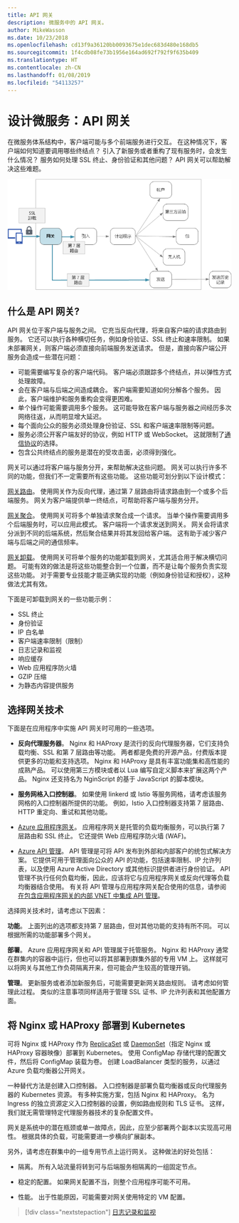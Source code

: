```yaml
---
title: API 网关
description: 微服务中的 API 网关。
author: MikeWasson
ms.date: 10/23/2018
ms.openlocfilehash: cd13f9a36120bb0093675e1dec683d480e168db5
ms.sourcegitcommit: 1f4cdb08fe73b1956e164ad692f792f9f635b409
ms.translationtype: HT
ms.contentlocale: zh-CN
ms.lasthandoff: 01/08/2019
ms.locfileid: "54113257"
---
```

# <a name="designing-microservices-api-gateways"></a>设计微服务：API 网关

在微服务体系结构中，客户端可能与多个前端服务进行交互。 在这种情况下，客户端如何知道要调用哪些终结点？ 引入了新服务或者重构了现有服务时，会发生什么情况？ 服务如何处理 SSL 终止、身份验证和其他问题？ API 网关可以帮助解决这些难题。

![API 网关图](./images/gateway.png)

<!-- markdownlint-disable MD026 -->

## <a name="what-is-an-api-gateway"></a>什么是 API 网关?

<!-- markdownlint-enable MD026 -->

API 网关位于客户端与服务之间。 它充当反向代理，将来自客户端的请求路由到服务。 它还可以执行各种横切任务，例如身份验证、SSL 终止和速率限制。 如果未部署网关，则客户端必须直接向前端服务发送请求。 但是，直接向客户端公开服务会造成一些潜在问题：

- 可能需要编写复杂的客户端代码。 客户端必须跟踪多个终结点，并以弹性方式处理故障。
- 会在客户端与后端之间造成耦合。 客户端需要知道如何分解各个服务。 因此，客户端维护和服务重构会变得更困难。
- 单个操作可能需要调用多个服务。 这可能导致在客户端与服务器之间经历多次网络往返，从而明显增大延迟。
- 每个面向公众的服务必须处理身份验证、SSL 和客户端速率限制等问题。
- 服务必须公开客户端友好的协议，例如 HTTP 或 WebSocket。 这就限制了[通信协议](./interservice-communication.md)的选择。
- 包含公共终结点的服务是潜在的受攻击面，必须得到强化。

网关可以通过将客户端与服务分开，来帮助解决这些问题。 网关可以执行许多不同的功能，但我们不一定需要所有这些功能。 这些功能可划分到以下设计模式：

[网关路由](../patterns/gateway-routing.md)。 使用网关作为反向代理，通过第 7 层路由将请求路由到一个或多个后端服务。 网关为客户端提供单一终结点，可帮助将客户端与服务分开。

[网关聚合](../patterns/gateway-aggregation.md)。 使用网关可将多个单独请求聚合成一个请求。 当单个操作需要调用多个后端服务时，可以应用此模式。 客户端将一个请求发送到网关。 网关会将请求分派到不同的后端系统，然后聚合结果并将其发回给客户端。 这有助于减少客户端与后端之间的通信频率。

[网关卸载](../patterns/gateway-offloading.md)。 使用网关可将单个服务的功能卸载到网关，尤其适合用于解决横切问题。 可能有效的做法是将这些功能整合到一个位置，而不是让每个服务负责实现这些功能。 对于需要专业技能才能正确实现的功能（例如身份验证和授权），这种做法尤其有效。

下面是可卸载到网关的一些功能示例：

- SSL 终止
- 身份验证
- IP 白名单
- 客户端速率限制（限制）
- 日志记录和监视
- 响应缓存
- Web 应用程序防火墙
- GZIP 压缩
- 为静态内容提供服务

## <a name="choosing-a-gateway-technology"></a>选择网关技术

下面是在应用程序中实施 API 网关时可用的一些选项。

- **反向代理服务器**。 Nginx 和 HAProxy 是流行的反向代理服务器，它们支持负载均衡、SSL 和第 7 层路由等功能。 两者都是免费的开源产品，付费版本提供更多的功能和支持选项。 Nginx 和 HAProxy 是具有丰富功能集和高性能的成熟产品。 可以使用第三方模块或者以 Lua 编写自定义脚本来扩展这两个产品。 Nginx 还支持名为 NginScript 的基于 JavaScript 的脚本模块。

- **服务网格入口控制器**。 如果使用 linkerd 或 Istio 等服务网格，请考虑该服务网格的入口控制器所提供的功能。 例如，Istio 入口控制器支持第 7 层路由、HTTP 重定向、重试和其他功能。

- [Azure 应用程序网关](/azure/application-gateway/)。 应用程序网关是托管的负载均衡服务，可以执行第 7 层路由和 SSL 终止。 它还提供 Web 应用程序防火墙 (WAF)。

- [Azure API 管理](/azure/api-management/)。 API 管理是可将 API 发布到外部和内部客户的统包式解决方案。 它提供可用于管理面向公众的 API 的功能，包括速率限制、IP 允许列表，以及使用 Azure Active Directory 或其他标识提供者进行身份验证。 API 管理不执行任何负载均衡，因此，应该将它与应用程序网关或反向代理等负载均衡器结合使用。 有关将 API 管理与应用程序网关配合使用的信息，请参阅[在包含应用程序网关的内部 VNET 中集成 API 管理](/azure/api-management/api-management-howto-integrate-internal-vnet-appgateway)。

选择网关技术时，请考虑以下因素：

**功能**。 上面列出的选项都支持第 7 层路由，但对其他功能的支持有所不同。 可以根据所需的功能部署多个网关。

**部署**。 Azure 应用程序网关和 API 管理属于托管服务。 Nginx 和 HAProxy 通常在群集内的容器中运行，但也可以将其部署到群集外部的专用 VM 上。 这样就可以将网关与其他工作负荷隔离开来，但可能会产生较高的管理开销。

**管理**。 更新服务或者添加新服务后，可能需要更新网关路由规则。 请考虑如何管理此过程。 类似的注意事项同样适用于管理 SSL 证书、IP 允许列表和其他配置方面。

## <a name="deploying-nginx-or-haproxy-to-kubernetes"></a>将 Nginx 或 HAProxy 部署到 Kubernetes

可将 Nginx 或 HAProxy 作为 [ReplicaSet](https://kubernetes.io/docs/concepts/workloads/controllers/replicaset/) 或 [DaemonSet](https://kubernetes.io/docs/concepts/workloads/controllers/daemonset/)（指定 Nginx 或 HAProxy 容器映像）部署到 Kubernetes。 使用 ConfigMap 存储代理的配置文件，然后将 ConfigMap 装载为卷。 创建 LoadBalancer 类型的服务，以通过 Azure 负载均衡器公开网关。

一种替代方法是创建入口控制器。 入口控制器是部署负载均衡器或反向代理服务器的 Kubernetes 资源。 有多种实施方案，包括 Nginx 和 HAProxy。 名为 Ingress 的独立资源定义入口控制器的设置，例如路由规则和 TLS 证书。 这样，我们就无需管理特定代理服务器技术的复杂配置文件。

网关是系统中的潜在瓶颈或单一故障点，因此，应至少部署两个副本以实现高可用性。 根据具体的负载，可能需要进一步横向扩展副本。

另外，请考虑在群集中的一组专用节点上运行网关。 这种做法的好处包括：

- 隔离。 所有入站流量将转到可与后端服务相隔离的一组固定节点。

- 稳定的配置。 如果网关配置不当，则整个应用程序可能不可用。

- 性能。 出于性能原因，可能需要对网关使用特定的 VM 配置。

> [!div class="nextstepaction"]
> [日志记录和监视](./logging-monitoring.md)
